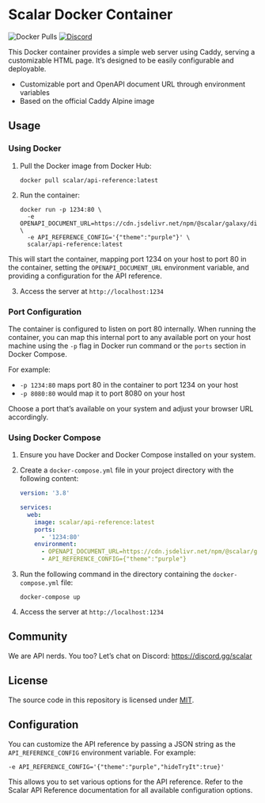 # Scalar Docker Container

![Docker Pulls](https://img.shields.io/docker/pulls/scalar/api-reference)
[![Discord](https://img.shields.io/discord/1135330207960678410?style=flat&color=5865F2)](https://discord.gg/scalar)

This Docker container provides a simple web server using Caddy, serving a customizable HTML page. It’s designed to be easily configurable and deployable.

- Customizable port and OpenAPI document URL through environment variables
- Based on the official Caddy Alpine image

## Usage

### Using Docker

1. Pull the Docker image from Docker Hub:

   ```
   docker pull scalar/api-reference:latest
   ```

2. Run the container:

   ```
   docker run -p 1234:80 \
     -e OPENAPI_DOCUMENT_URL=https://cdn.jsdelivr.net/npm/@scalar/galaxy/dist/latest.json \
     -e API_REFERENCE_CONFIG='{"theme":"purple"}' \
     scalar/api-reference:latest
   ```

This will start the container, mapping port 1234 on your host to port 80 in the container, setting the `OPENAPI_DOCUMENT_URL` environment variable, and providing a configuration for the API reference.

3. Access the server at `http://localhost:1234`

### Port Configuration

The container is configured to listen on port 80 internally. When running the container, you can map this internal port to any available port on your host machine using the `-p` flag in Docker run command or the `ports` section in Docker Compose.

For example:

- `-p 1234:80` maps port 80 in the container to port 1234 on your host
- `-p 8080:80` would map it to port 8080 on your host

Choose a port that’s available on your system and adjust your browser URL accordingly.

### Using Docker Compose

1. Ensure you have Docker and Docker Compose installed on your system.
2. Create a `docker-compose.yml` file in your project directory with the following content:

   ```yaml
   version: '3.8'

   services:
     web:
       image: scalar/api-reference:latest
       ports:
         - '1234:80'
       environment:
         - OPENAPI_DOCUMENT_URL=https://cdn.jsdelivr.net/npm/@scalar/galaxy/dist/latest.json
         - API_REFERENCE_CONFIG={"theme":"purple"}
   ```

3. Run the following command in the directory containing the `docker-compose.yml` file:

   ```
   docker-compose up
   ```

4. Access the server at `http://localhost:1234`

## Community

We are API nerds. You too? Let’s chat on Discord: <https://discord.gg/scalar>

## License

The source code in this repository is licensed under [MIT](https://github.com/scalar/scalar/blob/main/LICENSE).

## Configuration

You can customize the API reference by passing a JSON string as the `API_REFERENCE_CONFIG` environment variable. For example:

```
-e API_REFERENCE_CONFIG='{"theme":"purple","hideTryIt":true}'
```

This allows you to set various options for the API reference. Refer to the Scalar API Reference documentation for all available configuration options.
